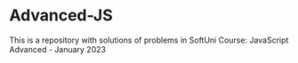 # Advanced-JS
This is a repository with solutions of problems in SoftUni Course: JavaScript Advanced - January 2023
